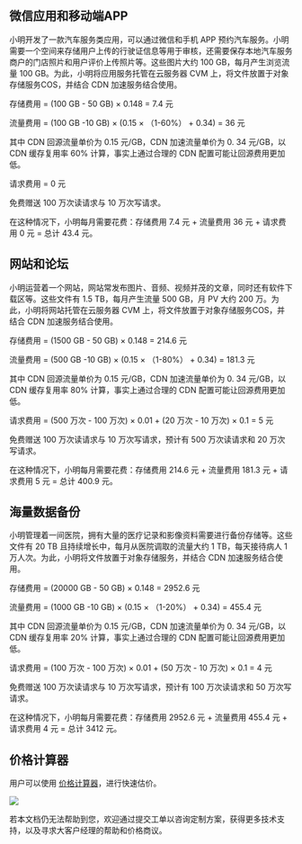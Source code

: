 ## 微信应用和移动端APP

小明开发了一款汽车服务类应用，可以通过微信和手机 APP 预约汽车服务。小明需要一个空间来存储用户上传的行驶证信息等用于审核，还需要保存本地汽车服务商户的门店照片和用户评价上传照片等。这些图片大约 100 GB，每月产生浏览流量 100 GB。为此，小明将应用服务托管在云服务器 CVM 上，将文件放置于对象存储服务COS，并结合 CDN 加速服务结合使用。

存储费用 = (100 GB - 50 GB) × 0.148 = 7.4 元

流量费用 = (100 GB -10 GB) × (0.15 × （1-60%） + 0.34) = 36 元

其中 CDN 回源流量单价为 0.15 元/GB，CDN 加速流量单价为 0. 34 元/GB，以 CDN 缓存复用率 60% 计算，事实上通过合理的 CDN 配置可能让回源费用更加低。

请求费用 = 0 元

免费赠送 100 万次读请求与 10 万次写请求。

在这种情况下，小明每月需要花费：存储费用 7.4 元 + 流量费用 36 元 + 请求费用 0 元 =  总计 43.4 元。

## 网站和论坛

小明运营着一个网站，网站常发布图片、音频、视频并茂的文章，同时还有软件下载区等。这些文件有 1.5 TB，每月产生流量 500 GB，月 PV 大约 200 万。为此，小明将网站托管在云服务器 CVM 上，将文件放置于对象存储服务COS，并结合 CDN 加速服务结合使用。

存储费用 = (1500 GB - 50 GB) × 0.148 = 214.6 元

流量费用 = (500 GB -10 GB) × (0.15 × （1-80%） + 0.34) = 181.3 元

其中 CDN 回源流量单价为 0.15 元/GB，CDN 加速流量单价为 0. 34 元/GB，以 CDN 缓存复用率 80% 计算，事实上通过合理的 CDN 配置可能让回源费用更加低。

请求费用 = (500 万次 - 100 万次) × 0.01 + (20 万次 - 10 万次) × 0.1 = 5 元

免费赠送 100 万次读请求与 10 万次写请求，预计有 500 万次读请求和 20 万次写请求。

在这种情况下，小明每月需要花费：存储费用 214.6 元 + 流量费用 181.3 元 + 请求费用 5 元 = 总计 400.9 元。

## 海量数据备份

小明管理着一间医院，拥有大量的医疗记录和影像资料需要进行备份存储等。这些文件有 20 TB 且持续增长中，每月从医院调取的流量大约 1 TB，每天接待病人 1 万人次。为此，小明将文件放置于对象存储服务，并结合 CDN 加速服务结合使用。

存储费用 = (20000 GB - 50 GB) × 0.148 = 2952.6 元

流量费用 = (1000 GB -10 GB) × (0.15 × （1-20%） + 0.34) = 455.4 元

其中 CDN 回源流量单价为 0.15 元/GB，CDN 加速流量单价为 0. 34 元/GB，以 CDN 缓存复用率 20% 计算，事实上通过合理的 CDN 配置可能让回源费用更加低。

请求费用 = (100 万次 - 100 万次) × 0.01 + (50 万次 - 10 万次) × 0.1 = 4 元

免费赠送 100 万次读请求与 10 万次写请求，预计有 100 万次读请求和 50 万次写请求。

在这种情况下，小明每月需要花费：存储费用 2952.6 元 + 流量费用 455.4 元 + 请求费用 4 元 = 总计 3412 元。


## 价格计算器

用户可以使用 [价格计算器](https://buy.tce.fsphere.cn/calculator/cos)，进行快速估价。

![](http://imgcache.tcecqpoc.fsphere.cn/image/mc.qcloudimg.com/static/img/3e0c746f012f8ab31ee4ef8e9b854206/Free-Converter.com-qq20161104-1-8511018.jpg)

若本文档仍无法帮助到您，欢迎通过提交工单以咨询定制方案，获得更多技术支持，以及寻求大客户经理的帮助和价格商议。

